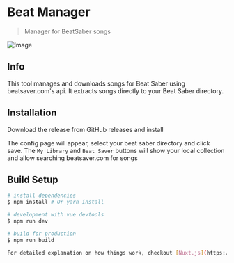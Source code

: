# Beat Manager

> Manager for BeatSaber songs

![Image](https://github.com/ags131/beatmanager/raw/master/docs/screenshot1.png)

## Info

This tool manages and downloads songs for Beat Saber using beatsaver.com's api.
It extracts songs directly to your Beat Saber directory.


## Installation

Download the release from GitHub releases and install

The config page will appear, select your beat saber directory and click save.
The `My Library` and `Beat Saver` buttons will show your local collection and allow searching beatsaver.com for songs

## Build Setup

``` bash
# install dependencies
$ npm install # Or yarn install

# development with vue devtools
$ npm run dev

# build for production
$ npm run build

For detailed explanation on how things work, checkout [Nuxt.js](https://github.com/nuxt/nuxt.js), [Electron.js](https://electronjs.org/), and [electron-builder](https://www.electron.build/).
